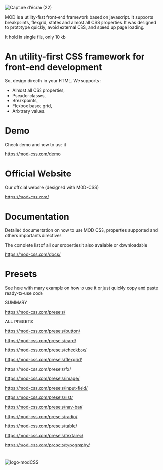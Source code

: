 
![Capture d’écran (22)](https://user-images.githubusercontent.com/53044719/197185943-f33a4aa9-2034-4789-9cbb-6da4f006370e.png)




MOD is a utility-first front-end framework based on javascript. 
It supports breakpoints, flexgrid, states and almost all CSS properties.
It was designed to prototype quickly, avoid external CSS, and speed up page loading.

It hold in single file, only 10 kb


# An utility-first CSS framework for front-end development 

So, design directly in your HTML. 
We supports : 
 - Almost all CSS properties,
 - Pseudo-classes,
 - Breakpoints,
 - Flexbox based grid,
 - Arbitrary values.
 

# Demo

Check demo and how to use it

https://mod-css.com/demo


# Official Website

Our official website (designed with MOD-CSS)

https://mod-css.com/

# Documentation

Detailed documentation on how to use MOD CSS, properties supported and others importants directives.

The complete list of all our properties it also available or downloadable

https://mod-css.com/docs/

# Presets

See here with many example on how to use it 
or just quickly copy and paste ready-to-use code

SUMMARY 

https://mod-css.com/presets/





ALL PRESETS

https://mod-css.com/presets/button/

https://mod-css.com/presets/card/

https://mod-css.com/presets/checkbox/

https://mod-css.com/presets/flexgrid/

https://mod-css.com/presets/fx/

https://mod-css.com/presets/image/

https://mod-css.com/presets/input-field/

https://mod-css.com/presets/list/

https://mod-css.com/presets/nav-bar/

https://mod-css.com/presets/radio/

https://mod-css.com/presets/table/

https://mod-css.com/presets/textarea/

https://mod-css.com/presets/typography/


#

![logo-modCSS](https://user-images.githubusercontent.com/53044719/196405281-3a0df5f5-f1f7-4e41-9052-3dd3cfde1c72.png)
